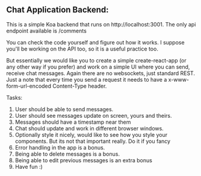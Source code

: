 ## Chat Application Backend:

This is a simple Koa backend that runs on http://localhost:3001. The only api endpoint available is /comments

You can check the code yourself and figure out how it works. I suppose you'll be working on the API too, so it is a useful practice too.

But essentially we would like you to create a simple create-react-app (or any other way if you prefer) and work on a simple UI where you can send, receive chat messages. Again there are no websockets, just standard REST. Just a note that every time you send a request it needs to have a x-www-form-url-encoded Content-Type header.

Tasks:

1. User should be able to send messages.
2. User should see messages update on screen, yours and theirs.
3. Messages should have a timestamp near them
4. Chat should update and work in different browser windows.
5. Optionally style it nicely, would like to see how you style your components. But its not that important really. Do it if you fancy
6. Error handling in the app is a bonus.
7. Being able to delete messages is a bonus.
8. Being able to edit previous messages is an extra bonus
9. Have fun :)
